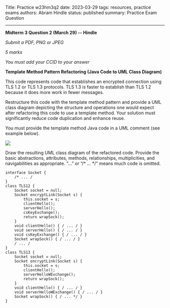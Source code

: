 Title: Practice w23hm3q2
date: 2023-03-29
tags: resources, practice exams
authors: Abram Hindle
status: published
summary: Practice Exam Question

---

**Midterm 3 Question 2 (March 29) -- Hindle**

*Submit a PDF, PNG or JPEG*

*5 marks*

*You must add your CCID to your answer*

**Template Method Pattern Refactoring (Java Code to UML Class Diagram)**

This code represents code that establishes an encrypted connection using TLS 1.2 or TLS 1.3 protocols. TLS 1.3 is faster to establish than TLS 1.2 because it does more work in fewer messages.

Restructure this code with the template method pattern and provide a UML class diagram depicting the structure and operations one would expect after refactoring this code to use a template method. Your solution must significantly reduce code duplication and enhance reuse.

You must provide the template method Java code in a UML comment (see example below).

![]({attach}w23am3q2.png)

Draw the resulting UML class diagram of the refactored code. Provide the basic abstractions, attributes, methods, relationships, multiplicities, and navigabilities as appropriate. "...” or “/* … */” means much code is omitted.

```
interface Socket {
    /* ... /
}
class TLS12 {
    Socket socket = null;
    Socket encryptLink(Socket s) {
        this.socket = s;
        clientHello();
        serverHello();
        csKeyExchange();
        return wrapSock();
    }
    void clientHello() { / ... / }
    void serverHello() { / ... / }
    void csKeyExchange() { / ... / }
    Socket wrapSock() { / ... / }
    / ... /
}
class TLS13 {
    Socket socket = null;
    Socket encryptLink(Socket s) {
        this.socket = s;
        clientHello();
        serverHelloWExchange();
        return wrapSock();
    }
    void clientHello() { / ... / }
    void serverHelloWExchange() { / ... / }
    Socket wrapSock() { / ... */ }
}
```
